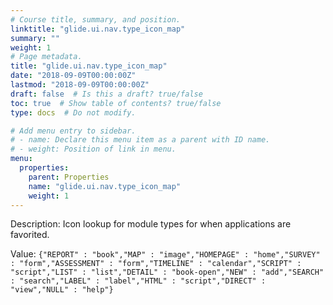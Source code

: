 ```yaml
---
# Course title, summary, and position.
linktitle: "glide.ui.nav.type_icon_map"
summary: ""
weight: 1
# Page metadata.
title: "glide.ui.nav.type_icon_map"
date: "2018-09-09T00:00:00Z"
lastmod: "2018-09-09T00:00:00Z"
draft: false  # Is this a draft? true/false
toc: true  # Show table of contents? true/false
type: docs  # Do not modify.

# Add menu entry to sidebar.
# - name: Declare this menu item as a parent with ID name.
# - weight: Position of link in menu.
menu:
  properties:
    parent: Properties
    name: "glide.ui.nav.type_icon_map"
    weight: 1
---
```


Description: Icon lookup for module types for when applications are favorited.


Value: `{"REPORT" : "book","MAP" : "image","HOMEPAGE" : "home","SURVEY" : "form","ASSESSMENT" : "form","TIMELINE" : "calendar","SCRIPT" : "script","LIST" : "list","DETAIL" : "book-open","NEW" : "add","SEARCH" : "search","LABEL" : "label","HTML" : "script","DIRECT" : "view","NULL" : "help"}`